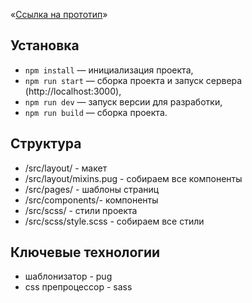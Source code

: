 «[Ссылка на прототип](https://www.figma.com/file/zoLY1xVwlhbMUxpHslGQDp/middle.messenger.praktikum.yandex?type=design&t=ruOBLon7eRgVs26J-6)»

## Установка

- `npm install` — инициализация проекта,
- `npm run start` — сборка проекта и запуск сервера (http://localhost:3000),
- `npm run dev` — запуск версии для разработки,
- `npm run build` — сборка проекта.

## Структура

- /src/layout/ - макет
- /src/layout/mixins.pug - собираем все компоненты
- /src/pages/ - шаблоны страниц
- /src/components/- компоненты
- /src/scss/ - стили проекта
- /src/scss/style.scss - собираем все стили

## Ключевые технологии

- шаблонизатор - pug
- css препроцессор - sass